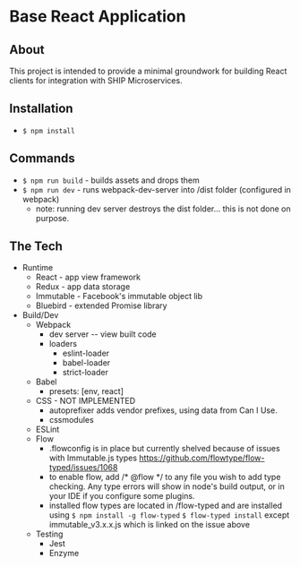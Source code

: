 # Base React Application

## About
This project is intended to provide a minimal groundwork for building React clients for integration with SHIP Microservices.

## Installation
* `$ npm install`

## Commands
* `$ npm run build` - builds assets and drops them 
* `$ npm run dev` - runs webpack-dev-server
into /dist folder (configured in webpack)
    * note: running dev server destroys the dist folder... this is not done on purpose.

## The Tech
* Runtime
    * React - app view framework
    * Redux - app data storage
    * Immutable - Facebook's immutable object lib
    * Bluebird - extended Promise library
* Build/Dev
    * Webpack
        * dev server -- view built code
        * loaders
            * eslint-loader
            * babel-loader
            * strict-loader
    * Babel
        * presets: [env, react]
    * CSS - NOT IMPLEMENTED
        * autoprefixer adds vendor prefixes, using data from Can I Use.
        * cssmodules
    * ESLint
    * Flow
        * .flowconfig is in place but currently shelved because of issues with Immutable.js types
            https://github.com/flowtype/flow-typed/issues/1068
        * to enable flow, add /* @flow */ to any file you wish to add type checking. Any type errors will show in node's build output, or in your IDE if you configure some plugins.
        * installed flow types are located in /flow-typed and are installed using 
            `$ npm install -g flow-typed`
            `$ flow-typed install`
            except immutable_v3.x.x.js which is linked on the issue above
    * Testing
        * Jest
        * Enzyme